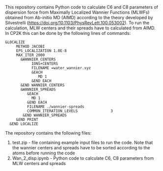 This repository contains Python code to calculate C6 and C8 parameters of dispersion force from Maximally Localized Wannier Functions (MLWFs) obtained from Ab-initio MD (AIMD) according to the theory developed by Silvestrelli (https://doi.org/10.1103/PhysRevLett.100.053002). To run the calculation, MLW centers and their spreads have to calculated from AIMD. In CP2K this can be done by the following lines of commands:
```
&LOCALIZE
     METHOD JACOBI
     EPS_LOCALIZATION 1.0E-8
     MAX_ITER 2000
       &WANNIER_CENTERS
            IONS+CENTERS
            FILENAME =water_wannier.xyz
            &EACH
               MD 1
            &END EACH
       &END WANNIER_CENTERS
       &WANNIER_SPREADS
          &EACH
            MD 1
          &END EACH
          FILENAME ./wannier-spreads
          COMMON_ITERATION_LEVELS               3
        &END WANNIER_SPREADS
     &END PRINT
  &END LOCALIZE
```
The repository contains the following files:
1. test.zip - file containing example input files to run the code. Note that the wannier centers and spreads have to be sorted according to the atoms before running the code
2. Wan_2_disp.ipynb - Python code to calculate C6, C8 parameters from MLW centers and spreads
